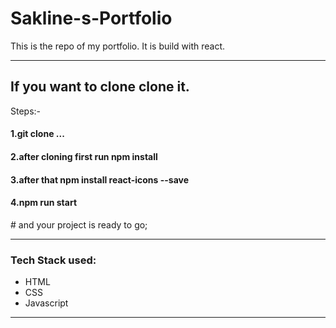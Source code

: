 # Sakline-s-Portfolio
This is the repo of my portfolio. It is build with react.
<hr>
<h2>If you want to clone clone it.</h2>
Steps:-
<h4>1.git clone ...</h4>
<h4>2.after cloning first run npm install</h4>
<h4>3.after that npm install react-icons --save</h4>
<h4>4.npm run start </h4>
# and your project is ready to go;
<hr>
<h3>Tech Stack used:</h3>
<ul>
  <li>HTML</li>
  <li>CSS</li>
  <li>Javascript</li>
</ul>
<hr>

